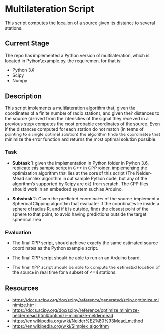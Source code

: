 # Multilateration Script

This script computes the location of a source given its distance to several stations.


## Current Stage
The repo has implemented a Python version of multilateration, which is located in Python\example.py, the requirement for that is:

* Python 3.6
* Scipy
* Numpy

## Description

This script implements a multilateration algorithm that, given the coordinates of a finite number of radio stations,
and given their distances to the source (derived from the intensities of the signal they received in a previous step)
computes the most probable coordinates of the source. Even if the distances computed for each station do not match
(in terms of pointing to a single optimal solution) the algorithm finds the coordinates that minimize the error function
and returns the most optimal solution possible.

### Task

* **Subtask 1**: given the implementation in Python folder in Python 3.6, replicate this sample script in C++ in CPP folder,
 implementing the optimization algorithm that lies at the core of this script (The Nelder-Mead simplex algorithm in out
 sample Python code, but any of the algorithm's supported by Scipy are ok) from scratch. The CPP files should work in 
 an embedded system such as Arduino.

* **Substask** 2: Given the predicted coordinates of the source, implement a Spherical Clipping algorithm
that evaluates if the coordinates lie inside a sphere of radius R, and if it is outside, finds the closest point of the
sphere to that point, to avoid having predictions outside the target spherical area.


### Evaluation

* The final CPP script, should achieve exactly the same estimated source coordinates as the Python example script.

* The final CPP script should be able to run on an Arduino board.

* The final CPP script should be able to compute the estimated location of the source in real time for a subset of <=4 stations.

## Resources

* https://docs.scipy.org/doc/scipy/reference/generated/scipy.optimize.minimize.html
* https://docs.scipy.org/doc/scipy/reference/optimize.minimize-neldermead.html#optimize-minimize-neldermead
* https://en.wikipedia.org/wiki/Nelder%E2%80%93Mead_method
* https://en.wikipedia.org/wiki/Simplex_algorithm

